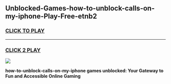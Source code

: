 
## Unblocked-Games-how-to-unblock-calls-on-my-iphone-Play-Free-etnb2
<h3>
<a href="https://premium76.site?title=how-to-unblock-calls-on-my-iphone&ref=18A1">CLICK TO PLAY</a></h3>
<hr>

<h3>
<a href="https://premium76.site?title=how-to-unblock-calls-on-my-iphone&ref=18A1">CLICK 2 PLAY</a>
  
</h3>

<a href="https://premium76.site?title=how-to-unblock-calls-on-my-iphone&ref=18A1"><img src="https://clearcache.store/games.png"></a>


**how-to-unblock-calls-on-my-iphone games unblocked: Your Gateway to Fun and Accessible Online Gaming**
